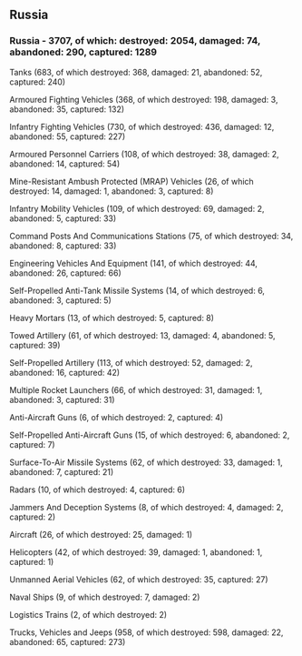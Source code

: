 
 
 ## Russia
 
 ### Russia - 3707, of which: destroyed: 2054, damaged: 74, abandoned: 290, captured: 1289

 

 

 Tanks (683, of which destroyed: 368, damaged: 21, abandoned: 52, captured: 240)

 Armoured Fighting Vehicles (368, of which destroyed: 198, damaged: 3, abandoned: 35, captured: 132)

 Infantry Fighting Vehicles (730, of which destroyed: 436, damaged: 12, abandoned: 55, captured: 227)

 Armoured Personnel Carriers (108, of which destroyed: 38, damaged: 2, abandoned: 14, captured: 54)

 Mine-Resistant Ambush Protected (MRAP) Vehicles (26, of which destroyed: 14, damaged: 1, abandoned: 3, captured: 8)

 Infantry Mobility Vehicles (109, of which destroyed: 69, damaged: 2, abandoned: 5, captured: 33)

 Command Posts And Communications Stations (75, of which destroyed: 34, abandoned: 8, captured: 33)

 Engineering Vehicles And Equipment (141, of which destroyed: 44, abandoned: 26, captured: 66)

 Self-Propelled Anti-Tank Missile Systems (14, of which destroyed: 6, abandoned: 3, captured: 5)

 Heavy Mortars (13, of which destroyed: 5, captured: 8)

 Towed Artillery (61, of which destroyed: 13, damaged: 4, abandoned: 5, captured: 39)

 Self-Propelled Artillery (113, of which destroyed: 52, damaged: 2, abandoned: 16, captured: 42)

 Multiple Rocket Launchers (66, of which destroyed: 31, damaged: 1, abandoned: 3, captured: 31)

 Anti-Aircraft Guns (6, of which destroyed: 2, captured: 4)

 Self-Propelled Anti-Aircraft Guns (15, of which destroyed: 6, abandoned: 2, captured: 7)

 Surface-To-Air Missile Systems (62, of which destroyed: 33, damaged: 1, abandoned: 7, captured: 21)

 Radars (10, of which destroyed: 4, captured: 6)

 Jammers And Deception Systems (8, of which destroyed: 4, damaged: 2, captured: 2)

 Aircraft (26, of which destroyed: 25, damaged: 1)

 Helicopters (42, of which destroyed: 39, damaged: 1, abandoned: 1, captured: 1)

 Unmanned Aerial Vehicles (62, of which destroyed: 35, captured: 27)

 Naval Ships (9, of which destroyed: 7, damaged: 2)

 Logistics Trains (2, of which destroyed: 2)

 Trucks, Vehicles and Jeeps (958, of which destroyed: 598, damaged: 22, abandoned: 65, captured: 273)

